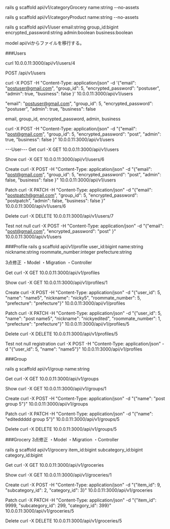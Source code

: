 
rails g scaffold api/v1/categoryGrocery name:string --no-assets

rails g scaffold api/v1/categoryProduct name:string --no-assets

rails g scaffold api/v1/user email:string group_id:bigint encrypted_password:string admin:boolean business:boolean



model api/viからファイルを移行する。





###Users

curl 10.0.0.11:3000/api/v1/users/4

POST /api/v1/users

curl -X POST -H "Content-Type: application/json"  -d '{"email": "postuser@gmail.com", "group_id": 5, "encrypted_password": "postuser", "admin": true, "business": false }' 10.0.0.11:3000/api/v1/users

"email": "postuser@gmail.com", "group_id": 5, "encrypted_password": "postuser", "admin": true, "business": false


 email, group_id, encrypted_password, 
   admin,  business

curl -X POST -H "Content-Type: application/json"  -d "{"email": "post@gmail.com", "group_id": 5, "encrypted_password": "post", "admin": true, "business": false }" 10.0.0.11:3000/api/v1/users

---User---
Get
curl -X GET 10.0.0.11:3000/api/v1/users

Show
curl -X GET 10.0.0.11:3000/api/v1/users/6

Create
curl -X POST -H "Content-Type: application/json" -d "{\"email\": \"post@gmail.com\", \"group_id\": 5, \"encrypted_password\": \"post\", \"admin\": false, \"business\": false }" 10.0.0.11:3000/api/v1/users

Patch
curl -X PATCH -H "Content-Type: application/json" -d "{\"email\": \"postpatch@gmail.com\", \"group_id\": 5, \"encrypted_password\": \"postpatch\", \"admin\": false, \"business\": false }" 10.0.0.11:3000/api/v1/users/6

Delete
curl -X DELETE 10.0.0.11:3000/api/v1/users/7

Test not null
curl -X POST -H "Content-Type: application/json" -d "{\"email\": \"post@gmail.com\",  \"encrypted_password\": \"post\" }" 10.0.0.11:3000/api/v1/users



###Profile
rails g scaffold api/v1/profile user_id:bigint name:string nickname:string roommate_number:integer prefecture:string

3点修正
・Model
・Migration
・Controller

Get
curl -X GET 10.0.0.11:3000/api/v1/profiles

Show
curl -X GET 10.0.0.11:3000/api/v1/profiles/1

Create
curl -X POST -H "Content-Type: application/json" -d "{\"user_id\": 5, \"name\": \"name5\", \"nickname\": \"nicky5\", \"roommate_number\": 5, \"prefecture\": \"prefecture\"}" 10.0.0.11:3000/api/v1/profiles

Patch
curl -X PATCH -H "Content-Type: application/json" -d "{\"user_id\": 5, \"name\": \"post name5\", \"nickname\": \"nickyedited\", \"roommate_number\": 1, \"prefecture\": \"prefecture\"}" 10.0.0.11:3000/api/v1/profiles/5

Delete
curl -X DELETE 10.0.0.11:3000/api/v1/profiles/5


Test not null registration
curl -X POST -H "Content-Type: application/json" -d "{\"user_id\": 5, \"name\": \"name5\"}" 10.0.0.11:3000/api/v1/profiles


###Group

rails g scaffold api/v1/group name:string

Get
curl -X GET 10.0.0.11:3000/api/v1/groups

Show
curl -X GET 10.0.0.11:3000/api/v1/groups/1

Create
curl -X POST -H "Content-Type: application/json" -d "{\"name\": \"post group 5\"}" 10.0.0.11:3000/api/v1/groups

Patch
curl -X PATCH -H "Content-Type: application/json" -d "{\"name\": \"editeddddd group 5\"}" 10.0.0.11:3000/api/v1/groups/5

Delete
curl -X DELETE 10.0.0.11:3000/api/v1/groups/5


###Grocery
3点修正
・Model
・Migration
・Controller

rails g scaffold api/v1/grocery item_id:bigint subcategory_id:bigint category_id:bigint


Get
curl -X GET 10.0.0.11:3000/api/v1/groceries

Show
curl -X GET 10.0.0.11:3000/api/v1/groceries/1

Create
curl -X POST -H "Content-Type: application/json" -d "{\"item_id\": 9, \"subcategory_id\": 2, \"category_id\": 3}" 10.0.0.11:3000/api/v1/groceries

Patch
curl -X PATCH -H "Content-Type: application/json" -d "{\"item_id\": 9999, \"subcategory_id\": 299, \"category_id\": 399}" 10.0.0.11:3000/api/v1/groceries/5

Delete
curl -X DELETE 10.0.0.11:3000/api/v1/groceries/5











